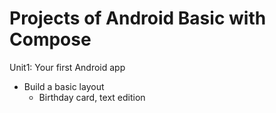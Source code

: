 # Projects of Android Basic with Compose

Unit1: Your first Android app
- Build a basic layout
  - Birthday card, text edition
